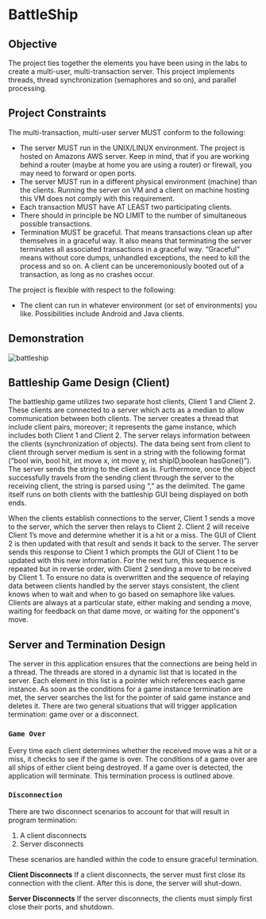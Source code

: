 # BattleShip

## Objective 
The project ties together the elements you have been using in the labs to create a multi-user, multi-transaction server. This project implements threads, thread synchronization (semaphores and so on), and parallel processing. 

## Project Constraints 

The multi-transaction, multi-user server MUST conform to the following:
+ The server MUST run in the UNIX/LINUX environment. The project is hosted on Amazons AWS server. Keep in mind, that if you are working behind a router (maybe at home you are using a router) or firewall, you may need to forward or open ports.
+ The server MUST run in a different physical environment (machine) than the clients. Running the server on VM and a client on machine hosting this VM does not comply with this requirement.
+ Each transaction MUST have AT LEAST two participating clients.
+ There should in principle be NO LIMIT to the number of simultaneous possible
transactions.
+ Termination MUST be graceful. That means transactions clean up after themselves
in a graceful way. It also means that terminating the server terminates all associated transactions in a graceful way. “Graceful” means without core dumps, unhandled exceptions, the need to kill the process and so on. A client can be unceremoniously booted out of a transaction, as long as no crashes occur.

The project is flexible with respect to the following:
+ The client can run in whatever environment (or set of environments) you like. Possibilities include Android and Java clients. 

## Demonstration 

![battleship](https://user-images.githubusercontent.com/16707828/74701538-09a65100-51d5-11ea-9c69-6633410abe09.gif)


## Battleship Game Design (Client) 
The battleship game utilizes two separate host clients, Client 1 and Client 2.  These clients are connected to a server which acts as a median to allow communication between both clients.  The server creates a thread that include client pairs, moreover; it represents the game instance, which includes both Client 1 and Client 2.  The server relays information between the clients (synchronization of objects). The data being sent from client to client through server medium is sent in a string with the following format (“bool win, bool hit, int move x, int move y, int shipID,boolean hasGone()”). The server sends the string to the client as is. Furthermore, once the object successfully travels from the sending client through the server to the receiving client, the string is parsed using “,” as the delimited.   The game itself runs on both clients with the battleship GUI being displayed on both ends. 

When the clients establish connections to the server, Client 1 sends a move to the server, which the server then relays to Client 2.  Client 2 will receive Client 1’s move and determine whether it is a hit or a miss.  The GUI of Client 2 is then updated with that result and sends it back to the server.  The server sends this response to Client 1 which prompts the GUI of Client 1 to be updated with this new information.  For the next turn, this sequence is repeated but in reverse order, with Client 2 sending a move to be received by Client 1.  To ensure no data is overwritten and the sequence of relaying data between clients handled by the server stays consistent, the client knows when to wait and when to go based on semaphore like values. Clients are always at a particular state, either making and sending a move, waiting for feedback on that dame move, or waiting for the opponent's move.  

## Server and Termination Design

The server in this application ensures that the connections are being held in a thread.  The threads are stored in a dynamic list that is located in the server.  Each element in this list is a pointer which references each game instance.  As soon as the conditions for a game instance termination are met, the server searches the list for the pointer of said game instance and deletes it.  There are two general situations that will trigger application termination: game over or a disconnect.

### `Game Over`

Every time each client determines whether the received move was a hit or a miss, it checks to see if the game is over.  The conditions of a game over are all ships of either client being destroyed.  If a game over is detected, the application will terminate.  This termination process is outlined above.

### `Disconnection`

There are two disconnect scenarios to account for that will result in program termination:
1)	A client disconnects
2)	Server disconnects

These scenarios are handled within the code to ensure graceful termination.  

**Client Disconnects**
If a client disconnects, the server must first close its connection with the client.  After this is done, the server will shut-down.  

**Server Disconnects**
If the server disconnects, the clients must simply first close their ports, and shutdown.

